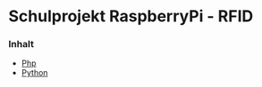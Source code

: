 # Schulprojekt RaspberryPi - RFID
### Inhalt
* [Php](https://github.com/baerenbande1337/raspi_school/tree/master/python)
* [Python](https://github.com/baerenbande1337/raspi_school/tree/master/html)

